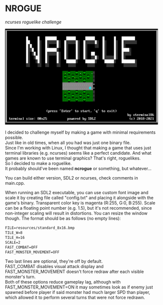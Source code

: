 # NROGUE
*ncurses roguelike challenge*

![](resources/github-front/title.bmp)

I decided to challenge myself by making a game with minimal requirements possible.  
Just like in old times, when all you had was just one binary file.  
Since I'm working with Linux, I thought that making a game that uses just terminal libraries (e.g. ncurses)
seems like a perfect candidate. And what games are known to use terminal graphics? That's right, roguelikes.  
So I decided to make a roguelike.  
It probably should've been named **ncrogue** or something, but whatever...

You can build either version, SDL2 or ncurses, check comments in main.cpp.

When running an SDL2 executable, you can use custom font image and scale it by creating
file called "config.txt" and placing it alongside with the game's binary.
Transparent color key is magenta (R:255, G:0, B:255).
Scale can be a floating point number (e.g. 1.5), but it's not recommended,
since non-integer scaling will result in distortions.
You can resize the window though.
The format should be as follows (no empty lines):

```
FILE=resources/standard_8x16.bmp  
TILE_W=8  
TILE_H=16  
SCALE=2  
FAST_COMBAT=OFF
FAST_MONSTER_MOVEMENT=OFF
```

Two last lines are optional, they're off by default.  
FAST_COMBAT disables visual attack display and FAST_MONSTER_MOVEMENT doesn't force redraw after each visible monster's turn.  
Both of these options reduce gameplay lag, although with FAST_MONSTER_MOVEMENT=ON it may sometimes look as if
enemy just spawned before player if said monster had much larger SPD than player, which allowed it to perform several
turns that were not force redrawn.
